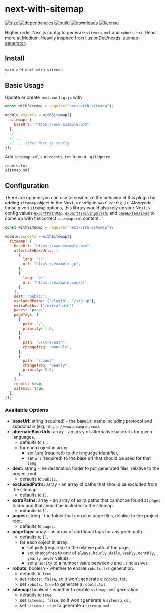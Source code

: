 # next-with-sitemap
[![size](https://img.shields.io/bundlephobia/minzip/next-with-sitemap)](https://bundlephobia.com/result?p=next-with-sitemap)
[![dependencies](https://img.shields.io/librariesio/release/npm/next-with-sitemap)](https://libraries.io/npm/@next-with-sitemap)
[![build](https://img.shields.io/travis/com/cansin/next-with-sitemap)](https://travis-ci.com/github/cansin/next-with-sitemap)
[![downloads](https://img.shields.io/npm/dm/next-with-sitemap)](https://www.npmjs.com/package/next-with-sitemap)
[![license](https://img.shields.io/github/license/cansin/next-with-sitemap)](https://github.com/cansin/next-with-sitemap/blob/master/LICENSE)

Higher order Next.js config to generate `sitemap.xml` and `robots.txt`.
Read more at [Medium](https://medium.com/@cansinyildiz/your-first-higher-order-next-js-config-cf8813b15807).
Heavily inspired from [IlusionDev/nextjs-sitemap-generator](https://github.com/IlusionDev/nextjs-sitemap-generator).

## Install

```bash
yarn add next-with-sitemap
```

## Basic Usage

Update or create `next.config.js` with

```js
const withSitemap = require("next-with-sitemap");

module.exports = withSitemap({
  sitemap: {
    baseUrl: "https://www.example.com",
  },
  // .
  // ..
  // ... other Next.js config
});
```

Add `sitemap.xml` and `robots.txt` to your `.gitignore`

```git
robots.txt
sitemap.xml
```

## Configuration

There are options you can use to customize the behavior of this plugin
by adding `sitemap` object in the Next.js config in `next.config.js`.
Alongside those given `sitemap` options, this library would also rely
on your Next.js config values [`exportPathMap`](https://nextjs.org/docs/api-reference/next.config.js/exportPathMap), 
[`exportTrailingSlash`](https://nextjs.org/docs/api-reference/next.config.js/exportPathMap#adding-a-trailing-slash),
and [`pageExtensions`](https://nextjs.org/docs/api-reference/next.config.js/custom-page-extensions) 
to come up with the correct `sitemap.xml` content.

```js
const withSitemap = require("next-with-sitemap");

module.exports = withSitemap({
  sitemap: {
    baseUrl: "https://www.example.com",
    alternateBaseUrls: [
      {
        lang: "jp",
        url: "https://example.jp",
      },
      {
        lang: "es",
        url: "https://example.com/es",
      },
    ],
    dest: "public",
    excludedPaths: ["/login", "/signup"],
    extraPaths: ["/extra/path"],
    pages: "pages",
    pageTags: [
      {
        path: "/",
        priority: 1.0,
      },
      {
        path: "/extra/path",
        changefreq: "monthly",
      },
      {
        path: "/about",
        changefreq: "weekly",
        priority: 0.5,
      },
    ],
    robots: true,
    sitemap: true,
  },
});
```

### Available Options

- **baseUrl:** string (required) - the baseUrl name including protocol and subdomain (e.g. `https://www.example.com`).
- **alternateBaseUrls:** array - an array of alternative base urls for given languages.
  - defaults to `[]`.
  - for each object in array:
    - set `lang` (required) to the language identifier,
    - set `url` (required) to the base url that should be used for that `lang`.
- **dest:** string - the destination folder to put generated files, relative to the project root.
  - defaults to `public`.
- **excludedPaths:** array - an array of paths that should be excluded from the sitemap.
  - defaults to `[]`.
- **extraPaths:** array - an array of extra paths that cannot be found at `pages` folder and that should be included to the sitemap.
  - defaults to `[]`.
- **pages:** string - the folder that contains page files, relative to the project root.
  - defaults to `pages`.
- **pageTags:** array - an array of additional tags for any given path.
  - defaults to `[]`.
  - for each object in array:
    - set `path` (required) to the relative path of the page,
    - set `changefreq` to one of `always`, `hourly`, `daily`, `weekly`, `monthly`, `yearly`, `never` values,
    - set `priority` to a number value between `0` and `1` (inclusive).
- **robots:** boolean - whether to enable `robots.txt` generation.
  - defaults to `true`,
  - set `robots: false`, so it won't generate a `robots.txt`,
  - set `robots: true` to generate a `robots.txt`.
- **sitemap:** boolean - whether to enable `sitemap.xml` generation.
  - defaults to `true`,
  - set `sitemap: false`, so it won't generate a `sitemap.xml`,
  - set `sitemap: true` to generate a `sitemap.xml`.
